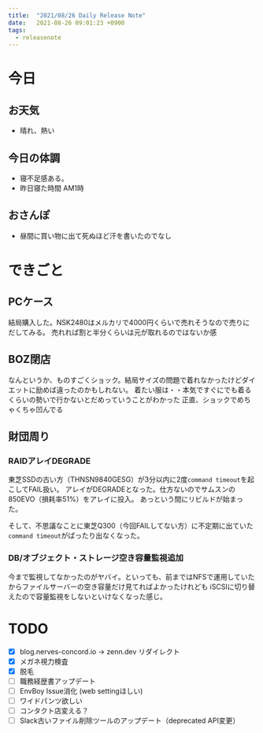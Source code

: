 ```yaml
---
title:  "2021/08/26 Daily Release Note"
date:   2021-08-26 09:01:23 +0900
tags:
  - releasenote
---
```

# 今日

## お天気

* 晴れ、熱い

## 今日の体調

* 寝不足感ある。
* 昨日寝た時間 AM1時

## おさんぽ

* 昼間に買い物に出て死ぬほど汗を書いたのでなし

# できごと

## PCケース

結局購入した。NSK2480はメルカリで4000円くらいで売れそうなので売りにだしてみる。
売れれば割と半分くらいは元が取れるのではないか感

## BOZ閉店

なんというか、ものすごくショック。結局サイズの問題で着れなかったけどダイエットに励めば違ったのかもしれない。
着たい服は・・本気ですぐにでも着るくらいの勢いで行かないとだめっていうことがわかった
正直、ショックでめちゃくちゃ凹んでる

## 財団周り

### RAIDアレイDEGRADE

東芝SSDの古い方（THNSN9840GESG）が3分以内に2度`command timeout`を起こしてFAIL扱い。
アレイがDEGRADEとなった。仕方ないのでサムスンの850EVO（損耗率51%）をアレイに投入。
あっという間にリビルドが始まった。

そして、不思議なことに東芝Q300（今回FAILしてない方）に不定期に出ていた`command timeout`がぱったり出なくなった。

### DB/オブジェクト・ストレージ空き容量監視追加

今まで監視してなかったのがヤバイ。といっても、前まではNFSで運用していたからファイルサーバーの空き容量だけ見てればよかったけれども
iSCSIに切り替えたので容量監視をしないといけなくなった感じ。

# TODO 

- [x] blog.nerves-concord.io -> zenn.dev リダイレクト
- [x] メガネ視力検査
- [x] 脱毛
- [ ] 職務経歴書アップデート
- [ ] EnvBoy Issue消化 (web settingほしい)
- [ ] ワイドパンツ欲しい
- [ ] コンタクト店変える？
- [ ] Slack古いファイル削除ツールのアップデート（deprecated API変更）
